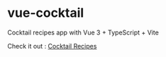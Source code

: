 # vue-cocktail

Cocktail recipes app with Vue 3 + TypeScript + Vite

Check it out : [Cocktail Recipes](https://vyse12138.github.io/vue-cocktail/)
